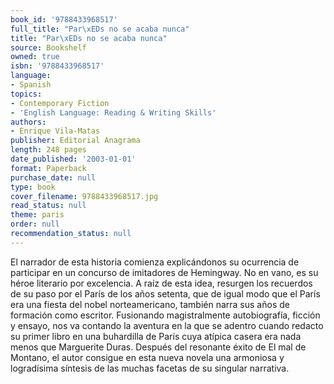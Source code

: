 ```yaml
---
book_id: '9788433968517'
full_title: "Par\xEDs no se acaba nunca"
title: "Par\xEDs no se acaba nunca"
source: Bookshelf
owned: true
isbn: '9788433968517'
language:
- Spanish
topics:
- Contemporary Fiction
- 'English Language: Reading & Writing Skills'
authors:
- Enrique Vila-Matas
publisher: Editorial Anagrama
length: 248 pages
date_published: '2003-01-01'
format: Paperback
purchase_date: null
type: book
cover_filename: 9788433968517.jpg
read_status: null
theme: paris
order: null
recommendation_status: null
---
```

El narrador de esta historia comienza explicándonos su ocurrencia de participar en un concurso de imitadores de Hemingway. No en vano, es su héroe literario por excelencia. A raíz de esta idea, resurgen los recuerdos de su paso por el París de los años setenta, que de igual modo que el París era una fiesta del nobel norteamericano, también narra sus años de formación como escritor. Fusionando magistralmente autobiografía, ficción y ensayo, nos va contando la aventura en la que se adentro cuando redacto su primer libro en una buhardilla de París cuya atípica casera era nada menos que Marguerite Duras.
Después del resonante éxito de El mal de Montano, el autor consigue en esta nueva novela una armoniosa y logradísima síntesis de las muchas facetas de su singular narrativa.

